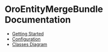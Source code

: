 OroEntityMergeBundle Documentation
==============================

- [Getting Started](./reference/getting-started.md)
- [Configuration](./reference/merge-configuration.md)
- [Classes Diagram](./reference/classes-diagram.md)